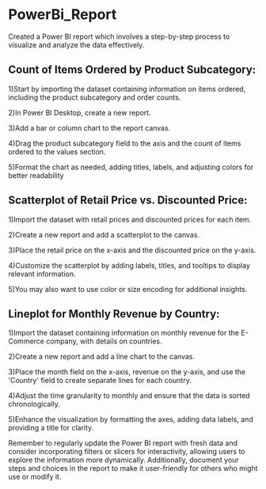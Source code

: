 # PowerBi_Report
Created a Power BI report which involves a step-by-step process to visualize and analyze the data effectively.

## Count of Items Ordered by Product Subcategory:

 1)Start by importing the dataset containing information on items ordered, including the product subcategory and order counts.

 2)In Power BI Desktop, create a new report.

 3)Add a bar or column chart to the report canvas.

 4)Drag the product subcategory field to the axis and the count of items ordered to the values section.

 5)Format the chart as needed, adding titles, labels, and adjusting colors for better readability

## Scatterplot of Retail Price vs. Discounted Price:

 1)Import the dataset with retail prices and discounted prices for each item.
 
 2)Create a new report and add a scatterplot to the canvas.
 
 3)Place the retail price on the x-axis and the discounted price on the y-axis.
 
 4)Customize the scatterplot by adding labels, titles, and tooltips to display relevant information.
 
 5)You may also want to use color or size encoding for additional insights.

## Lineplot for Monthly Revenue by Country:

 1)Import the dataset containing information on monthly revenue for the E-Commerce company, with details on countries.
 
 2)Create a new report and add a line chart to the canvas.
 
 3)Place the month field on the x-axis, revenue on the y-axis, and use the 'Country' field to create separate lines for each country.
 
 4)Adjust the time granularity to monthly and ensure that the data is sorted chronologically.
 
 5)Enhance the visualization by formatting the axes, adding data labels, and providing a title for clarity.


Remember to regularly update the Power BI report with fresh data and consider incorporating filters or slicers for interactivity, allowing users to explore the information more dynamically. Additionally, document your steps and choices in the report to make it user-friendly for others who might use or modify it.
